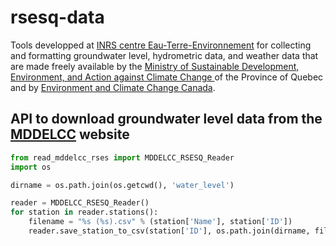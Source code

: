 # rsesq-data

Tools developped at [INRS centre Eau-Terre-Environnement](http://www.ete.inrs.ca/) for collecting and formatting groundwater level, hydrometric data, and weather data that are made freely available by the [Ministry of Sustainable Development, Environment, and Action against Climate Change ](http://www.mddelcc.gouv.qc.ca/) of the Province of Quebec and by [Environment and Climate Change Canada](https://ec.gc.ca/default.asp?lang=en&n=FD9B0E51-1).

## API to download groundwater level data from the [MDDELCC](http://www.mddelcc.gouv.qc.ca/eau/piezo/) website

```python
from read_mddelcc_rses import MDDELCC_RSESQ_Reader
import os

dirname = os.path.join(os.getcwd(), 'water_level')

reader = MDDELCC_RSESQ_Reader()
for station in reader.stations():
    filename = "%s (%s).csv" % (station['Name'], station['ID'])
    reader.save_station_to_csv(station['ID'], os.path.join(dirname, filename))
```
